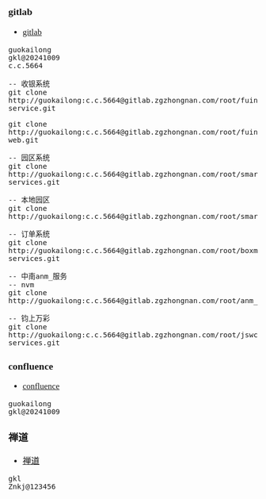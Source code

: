 <span  style="font-family: Simsun,serif; font-size: 17px; ">

### gitlab

- [gitlab](https://gitlab.zgzhongnan.com)

~~~
guokailong
gkl@20241009
c.c.5664
~~~

~~~shell
-- 收银系统
git clone http://guokailong:c.c.5664@gitlab.zgzhongnan.com/root/fuintadmin-service.git

git clone http://guokailong:c.c.5664@gitlab.zgzhongnan.com/root/fuintadmin-web.git

-- 园区系统
git clone http://guokailong:c.c.5664@gitlab.zgzhongnan.com/root/smartparkcloud-services.git

-- 本地园区
git clone http://guokailong:c.c.5664@gitlab.zgzhongnan.com/root/smartparklocal.git

-- 订单系统
git clone http://guokailong:c.c.5664@gitlab.zgzhongnan.com/root/boxmall-services.git

-- 中南anm_服务
-- nvm
git clone http://guokailong:c.c.5664@gitlab.zgzhongnan.com/root/anm_service.git

-- 钧上万彩
git clone http://guokailong:c.c.5664@gitlab.zgzhongnan.com/root/jswc-services.git
~~~

### confluence

- [confluence](http://cf.zgzhongnan.com:8090)

~~~
guokailong
gkl@20241009
~~~

### 禅道

- [禅道](https://zentao.zgzhongnan.com/my.html)

~~~
gkl
Znkj@123456
~~~

</span>